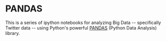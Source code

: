 # PANDAS
This is a series of ipython notebooks for analyzing Big Data -- specifically Twitter data -- using Python's powerful <a href="http://pandas.pydata.org/">PANDAS</a> (Python Data Analysis) library. 


